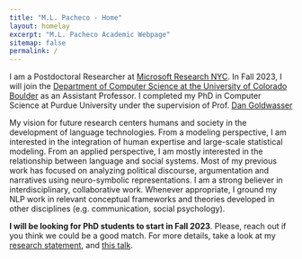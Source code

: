 ```yaml
---
title: "M.L. Pacheco - Home"
layout: homelay
excerpt: "M.L. Pacheco Academic Webpage"
sitemap: false
permalink: /
---
```


I am a Postdoctoral Researcher at [Microsoft Research
NYC](https://www.microsoft.com/en-us/research/lab/microsoft-research-new-york/). In Fall 2023, I will join the [Department of Computer Science at the University of Colorado Boulder](https://www.colorado.edu/cs/) as an Assistant Professor. I completed my PhD in Computer Science at Purdue University under the supervision of Prof. [Dan Goldwasser](https://www.cs.purdue.edu/homes/dgoldwas/)


My vision for future research centers humans and society in the development of language technologies. From a modeling perspective, I am interested in the integration of human expertise and large-scale statistical modeling. From an applied perspective, I am mostly interested in the relationship between language and social systems. Most of my previous work has focused on analyzing political discourse, argumentation and narratives using neuro-symbolic representations. I am a strong believer in interdisciplinary, collaborative work. Whenever appropriate, I ground my NLP work in relevant conceptual frameworks and theories developed in other disciplines (e.g. communication, social psychology).


**I will be looking for PhD students to start in Fall 2023**. Please, reach out if you think we could be a good match. For more details, take a look at my [research statement](https://mlpacheco.github.io/files/mlpacheco_research_statement.pdf), and [this talk](https://www.youtube.com/watch?v=MMDD9kgVKJA).
